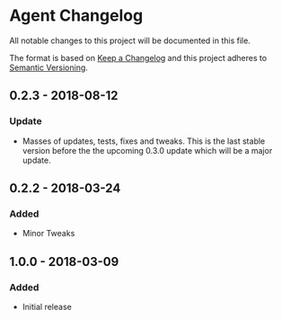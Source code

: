 # Agent Changelog

All notable changes to this project will be documented in this file.

The format is based on [Keep a Changelog](http://keepachangelog.com/) and this project adheres to [Semantic Versioning](http://semver.org/).

## 0.2.3 - 2018-08-12
### Update
- Masses of updates, tests, fixes and tweaks. This is the last stable version before
the the upcoming 0.3.0 update which will be a major update.


## 0.2.2 - 2018-03-24
### Added
- Minor Tweaks


## 1.0.0 - 2018-03-09
### Added
- Initial release
